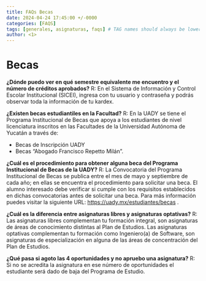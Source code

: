 ```yaml
---
title: FAQs Becas
date: 2024-04-24 17:45:00 +/-0000
categories: [FAQS]
tags: [generales, asignaturas, faqs] # TAG names should always be lowercase
author: <1>
---
```


# Becas

**¿Dónde puedo ver en qué semestre equivalente me encuentro y el número de créditos aprobados?**
R: En el Sistema de Información y Control Escolar Institucional (SICEI), ingresa con tu usuario y contraseña y podrás observar toda la información de tu kardex.

**¿Existen becas estudiantiles en la Facultad?**
R: En la UADY se tiene el Programa Institucional de Becas que apoya a los estudiantes de nivel licenciatura inscritos en las Facultades de la Universidad Autónoma de Yucatán a través de:
- Becas de Inscripción UADY
- Becas “Abogado Francisco Repetto Milán”.

**¿Cuál es el procedimiento para obtener alguna beca del Programa Institucional de Becas de la UADY?**
R: La Convocatoria del Programa Institucional de Becas se publica entre el mes de mayo y septiembre de cada año; en ellas se encuentra el procedimiento para solicitar una beca. El alumno interesado debe verificar si cumple con los requisitos establecidos en dichas convocatorias antes de solicitar una beca. Para más información puedes visitar la siguiente URL: https://uady.mx/estudiantes/becas .

**¿Cuál es la diferencia entre asignaturas libres y asignaturas optativas?**
R: Las asignaturas libres complementan tu formación integral, son asignaturas de áreas de conocimiento distintas al Plan de Estudios.
Las asignaturas optativas complementan tu formación como Ingeniero(a) de Software, son asignaturas de especialización en alguna de las áreas de concentración del Plan de Estudios.

**¿Qué pasa si agoto las 4 oportunidades y no apruebo una asignatura?**
R: Si no se acredita la asignatura en ese número de oportunidades el estudiante será dado de baja del Programa de Estudio.